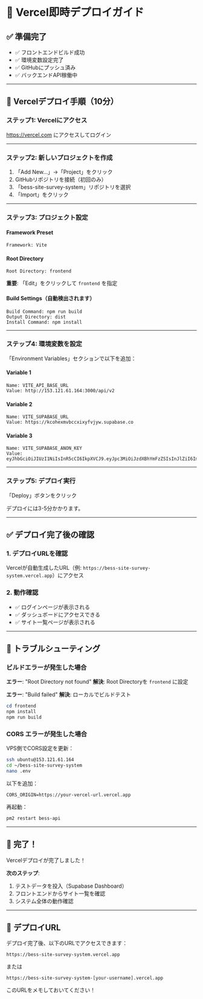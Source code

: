 # 🚀 Vercel即時デプロイガイド

## ✅ 準備完了

- ✅ フロントエンドビルド成功
- ✅ 環境変数設定完了
- ✅ GitHubにプッシュ済み
- ✅ バックエンドAPI稼働中

---

## 🎯 Vercelデプロイ手順（10分）

### ステップ1: Vercelにアクセス

https://vercel.com にアクセスしてログイン

---

### ステップ2: 新しいプロジェクトを作成

1. 「Add New...」→「Project」をクリック
2. GitHubリポジトリを接続（初回のみ）
3. 「bess-site-survey-system」リポジトリを選択
4. 「Import」をクリック

---

### ステップ3: プロジェクト設定

#### Framework Preset
```
Framework: Vite
```

#### Root Directory
```
Root Directory: frontend
```

**重要**: 「Edit」をクリックして `frontend` を指定

#### Build Settings（自動検出されます）
```
Build Command: npm run build
Output Directory: dist
Install Command: npm install
```

---

### ステップ4: 環境変数を設定

「Environment Variables」セクションで以下を追加：

#### Variable 1
```
Name: VITE_API_BASE_URL
Value: http://153.121.61.164:3000/api/v2
```

#### Variable 2
```
Name: VITE_SUPABASE_URL
Value: https://kcohexmvbccxixyfvjyw.supabase.co
```

#### Variable 3
```
Name: VITE_SUPABASE_ANON_KEY
Value: eyJhbGciOiJIUzI1NiIsInR5cCI6IkpXVCJ9.eyJpc3MiOiJzdXBhYmFzZSIsInJlZiI6Imtjb2hleG12YmNjeGl4eWZ2anl3Iiwicm9sZSI6ImFub24iLCJpYXQiOjE3NTk1MTg0MDEsImV4cCI6MjA3NTA5NDQwMX0.KWt6AlZanxkgcvyqT8iCbomUVzdFGc5NZGOJzcg8k7k
```

---

### ステップ5: デプロイ実行

「Deploy」ボタンをクリック

デプロイには3-5分かかります。

---

## ✅ デプロイ完了後の確認

### 1. デプロイURLを確認

Vercelが自動生成したURL（例: `https://bess-site-survey-system.vercel.app`）にアクセス

### 2. 動作確認

- ✅ ログインページが表示される
- ✅ ダッシュボードにアクセスできる
- ✅ サイト一覧ページが表示される

---

## 🔧 トラブルシューティング

### ビルドエラーが発生した場合

**エラー**: "Root Directory not found"
**解決**: Root Directoryを `frontend` に設定

**エラー**: "Build failed"
**解決**: ローカルでビルドテスト
```powershell
cd frontend
npm install
npm run build
```

### CORS エラーが発生した場合

VPS側でCORS設定を更新：

```bash
ssh ubuntu@153.121.61.164
cd ~/bess-site-survey-system
nano .env
```

以下を追加：
```
CORS_ORIGIN=https://your-vercel-url.vercel.app
```

再起動：
```bash
pm2 restart bess-api
```

---

## 🎊 完了！

Vercelデプロイが完了しました！

**次のステップ**:
1. テストデータを投入（Supabase Dashboard）
2. フロントエンドからサイト一覧を確認
3. システム全体の動作確認

---

## 📝 デプロイURL

デプロイ完了後、以下のURLでアクセスできます：

```
https://bess-site-survey-system.vercel.app
```

または

```
https://bess-site-survey-system-[your-username].vercel.app
```

このURLをメモしておいてください！

